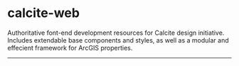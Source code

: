 calcite-web
===========

Authoritative font-end development resources for Calcite design initiative. Includes extendable base components and styles, as well as a modular and effecient framework for ArcGIS properties.

-----------